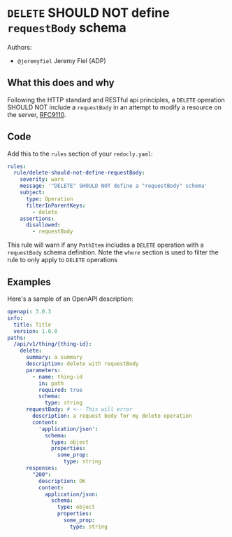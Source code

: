# `DELETE` SHOULD NOT define `requestBody` schema

Authors:

- `@jeremyfiel` Jeremy Fiel (ADP)

## What this does and why

Following the HTTP standard and RESTful api principles, a `DELETE` operation SHOULD NOT include a `requestBody` in an attempt to modify a resource on the server, [RFC9110][1].

## Code

Add this to the `rules` section of your `redocly.yaml`:

```yaml
rules:
  rule/delete-should-not-define-requestBody:
    severity: warn
    message: '"DELETE" SHOULD NOT define a "requestBody" schema'
    subject:
      type: Operation
      filterInParentKeys:
        - delete
    assertions:
      disallowed:
        - requestBody

```

This rule will warn if any `PathItem` includes a `DELETE` operation with a `requestBody` schema definition.
Note the `where` section is used to filter the rule to only apply to `DELETE` operations

## Examples

Here's a sample of an OpenAPI description:

```yaml
openapi: 3.0.3
info:
  title: Title
  version: 1.0.0
paths:
  /api/v1/thing/{thing-id}:
    delete:
      summary: a summary
      description: delete with requestBody
      parameters:
        - name: thing-id
          in: path
          required: true
          schema:
            type: string
      requestBody: # <-- This will error
        description: a request body for my delete operation
        content:
          'application/json':
            schema:
              type: object
              properties:
                some_prop:
                  type: string
      responses:
        "200":
          description: OK
          content:
            application/json:
              schema:
                type: object
                properties: 
                  some_prop:
                    type: string

```
[1]: https://www.rfc-editor.org/rfc/rfc9110#section-9.3.5-6 "RFC9110"